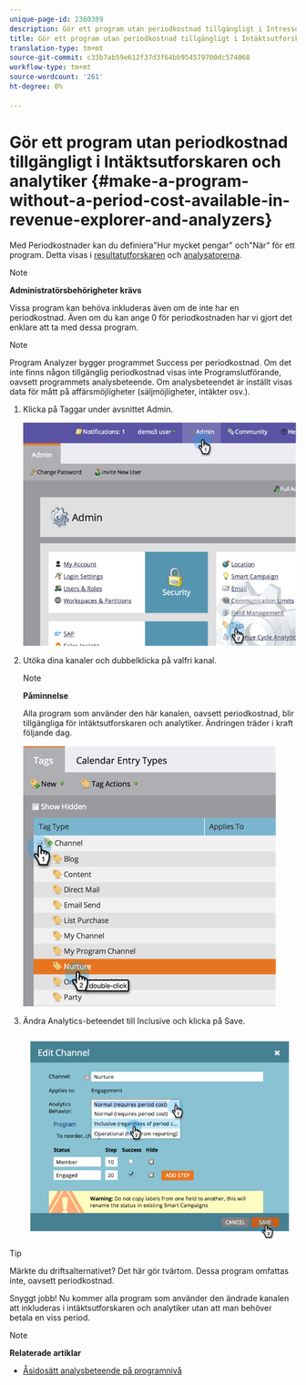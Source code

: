 ```yaml
---
unique-page-id: 2360389
description: Gör ett program utan periodkostnad tillgängligt i Intresseutforskaren och analytiker - Marketo Docs - Produktdokumentation
title: Gör ett program utan periodkostnad tillgängligt i Intäktsutforskaren och analytiker
translation-type: tm+mt
source-git-commit: c33b7ab59e612f37d3f64bb954579700dc574068
workflow-type: tm+mt
source-wordcount: '261'
ht-degree: 0%

---
```



# Gör ett program utan periodkostnad tillgängligt i Intäktsutforskaren och analytiker {#make-a-program-without-a-period-cost-available-in-revenue-explorer-and-analyzers}

Med Periodkostnader kan du definiera&quot;Hur mycket pengar&quot; och&quot;När&quot; för ett program. Detta visas i [resultatutforskaren](http://docs.marketo.com/display/docs/revenue+cycle+analytics) och [analysatorerna](../../../../product-docs/reporting/revenue-cycle-analytics/opportunity-influence-analyzer/tell-the-marketing-story-with-an-opportunity-influence-analyzer.md).

>[!NOTE]
>
>**Administratörsbehörigheter krävs**

Vissa program kan behöva inkluderas även om de inte har en periodkostnad. Även om du kan ange 0 för periodkostnaden har vi gjort det enklare att ta med dessa program.

>[!NOTE]
>
>Program Analyzer bygger programmet Success per periodkostnad. Om det inte finns någon tillgänglig periodkostnad visas inte Programslutförande, oavsett programmets analysbeteende. Om analysbeteendet är inställt visas data för mått på affärsmöjligheter (säljmöjligheter, intäkter osv.).

1. Klicka på Taggar under avsnittet Admin.

   ![](assets/image2014-9-17-12-3a35-3a32.png)

1. Utöka dina kanaler och dubbelklicka på valfri kanal.

   >[!NOTE]
   >
   >**Påminnelse**
   >
   >Alla program som använder den här kanalen, oavsett periodkostnad, blir tillgängliga för intäktsutforskaren och analytiker. Ändringen träder i kraft följande dag.

   ![](assets/image2014-9-17-12-3a36-3a7.png)

1. Ändra Analytics-beteendet till Inclusive och klicka på Save.

   ![](assets/image2014-9-17-12-3a36-3a13.png)

>[!TIP]
>
>Märkte du driftsalternativet? Det här gör tvärtom. Dessa program omfattas inte, oavsett periodkostnad.

Snyggt jobb! Nu kommer alla program som använder den ändrade kanalen att inkluderas i intäktsutforskaren och analytiker utan att man behöver betala en viss period.

>[!NOTE]
>
>**Relaterade artiklar**
>
>* [Åsidosätt analysbeteende på programnivå](override-analytics-behavior-at-the-program-level.md)

>



